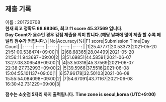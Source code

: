 


  
## 제출 기록  
이름 : 201720708  
**현재 최고 정확도 68.68365, 최고 f1 score 45.37569 입니다.**  
**Day Count가 음수인 경우 감점 제출을 의미 합니다.(해당 날짜에 많이 제출 할 수록 페널티 점수가 커집니다.)**
|No|Accuracy(%)|F1 score|Submission Time|Day Count|
| :---: | :---: | :---: | :---: | :---: |
|1|25.47771|20.53373|2021-05-20 21:51:00.538474+09:00|1|
|2|68.68365|28.04499|2021-05-20 21:56:11.943697+09:00|2|
|3|51.69851|44.58591|2021-06-07 13:27:08.306549+09:00|1|
|4|53.50318|45.37569|2021-06-07 22:38:27.732993+09:00|2|
|5|39.5966|37.5516|2021-06-08 15:04:55.101137+09:00|1|
|6|57.96178|32.50103|2021-06-08 15:55:54.084098+09:00|2|
|7|54.67091|43.71167|2021-06-08 16:30:42.731229+09:00|3|


**점수는 소숫점 5자리 까지 출력됩니다.**
**Time zone is seoul,korea (UTC+9:00)**
